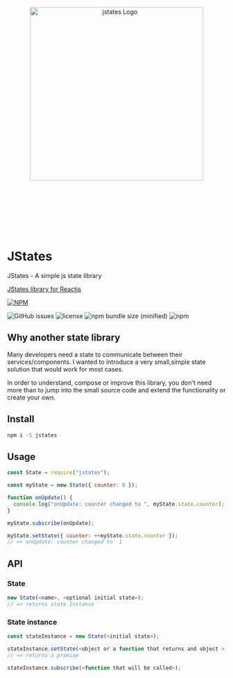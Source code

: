 <div align="center">
  <br><br><br><br><br>
  <img src="https://raw.githubusercontent.com/oryoffe/jstates/master/jstates.png" alt="jstates Logo" width="400">
  <br><br><br><br><br><br><br><br>
</div>

# JStates

JStates - A simple js state library

[JStates library for Reactjs](https://github.com/orYoffe/jstates-react)

[![NPM](https://nodei.co/npm/jstates.png)](https://npmjs.org/package/jstates)

![GitHub issues](https://img.shields.io/github/issues/orYoffe/jstates.svg)
![license](https://img.shields.io/github/license/orYoffe/jstates.svg)
![npm bundle size (minified)](https://img.shields.io/bundlephobia/min/jstates.svg)
![npm](https://img.shields.io/npm/v/jstates.svg)

## Why another state library

Many developers need a state to communicate between their services/components.
I wanted to introduce a very small,simple state solution that would work for most cases.

In order to understand, compose or improve this library,
you don't need more than to jump into the small source code and extend the functionality or create your own.

## Install

```sh
npm i -S jstates
```

## Usage

```js
const State = require("jstates");

const myState = new State({ counter: 0 });

function onUpdate() {
  console.log("onUpdate: counter changed to ", myState.state.counter);
}

myState.subscribe(onUpdate);

myState.setState({ counter: ++myState.state.counter });
// => onUpdate: counter changed to  1
```

## API

### State

```js
new State(<name>, <optional initial state>);
// => returns state Instance
```

### State instance

```js
const stateInstance = new State(<initial state>);

stateInstance.setState(<object or a function that returns and object >, <callback>);
// => returns a promise

stateInstance.subscribe(<function that will be called>);

```
